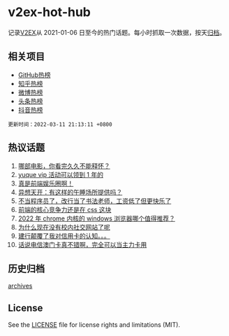 # v2ex-hot-hub

 记录[V2EX](https://www.v2ex.com/)从 2021-01-06 日至今的热门话题。每小时抓取一次数据，按天[归档](archives)。
 
 ## 相关项目

- [GitHub热榜](https://github.com/snaildev/github-hot-hub)
- [知乎热榜](https://github.com/snaildev/zhihu-hot-hub)
- [微博热榜](https://github.com/snaildev/weibo-hot-hub)
- [头条热榜](https://github.com/snaildev/toutiao-hot-hub)
- [抖音热榜](https://github.com/snaildev/douyin-hot-hub)


 `更新时间：2022-03-11 21:13:11 +0800`

## 热议话题

1. [哪部电影，你看完久久不能释怀？](https://www.v2ex.com/t/839674)
1. [yuque vip 活动可以领到 1 年的](https://www.v2ex.com/t/839578)
1. [真是前端娱乐圈啊！](https://www.v2ex.com/t/839669)
1. [异想天开：有这样的午睡场所提供吗？](https://www.v2ex.com/t/839585)
1. [不当程序员了，改行当了书法老师，工资低了但更快乐了](https://www.v2ex.com/t/839599)
1. [前端的核心竞争力还是在 css 这块](https://www.v2ex.com/t/839655)
1. [2022 年 chrome 内核的 windows 浏览器哪个值得推荐？](https://www.v2ex.com/t/839613)
1. [为什么现在没有校内社交网站了呢](https://www.v2ex.com/t/839527)
1. [建行颠覆了我对信用卡的认知。。。](https://www.v2ex.com/t/839530)
1. [话说电信澳门卡真不错啊，完全可以当主力卡用](https://www.v2ex.com/t/839625)

## 历史归档

[archives](archives)

## License

See the [LICENSE](LICENSE) file for license rights and limitations (MIT).

